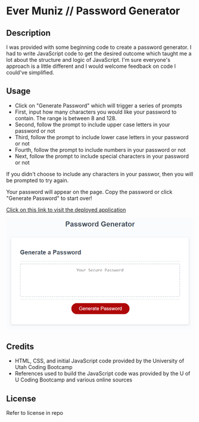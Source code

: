 # Ever Muniz // Password Generator

## Description

I was provided with some beginning code to create a password generator. I had to write JavaScript code to get the desired outcome which taught me a lot about the structure and logic of JavaScript. I'm sure everyone's approach is a little different and I would welcome feedback on code I could've simplified. 

## Usage

- Click on "Generate Password" which will trigger a series of prompts
- First, input how many characters you would like your password to contain. The range is between 8 and 128.
- Second, follow the prompt to include upper case letters in your password or not
- Third, follow the prompt to include lower case letters in your password or not
- Fourth, follow the prompt to include numbers in your password or not
- Next, follow the prompt to include special characters in your password or not

If you didn't choose to include any characters in your passwor, then you will be prompted to try again. 

Your password will appear on the page. Copy the password or click "Generate Password" to start over! 

[Click on this link to visit the deployed application](https://evermuniz.github.io/Ever-Muniz-Password-Generator/)

![password generator page screenshot](./02-Challenge/Assets/03-javascript-homework-demo.png)

## Credits

- HTML, CSS, and initial JavaScript code provided by the University of Utah Coding Bootcamp
- References used to build the JavaScript code was provided by the U of U Coding Bootcamp and various online sources 

## License

Refer to license in repo
